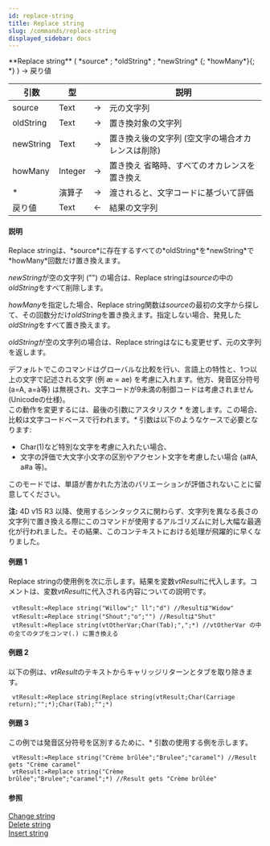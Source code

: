 ```yaml
---
id: replace-string
title: Replace string
slug: /commands/replace-string
displayed_sidebar: docs
---
```


<!--REF #_command_.Replace string.Syntax-->**Replace string** ( *source* ; *oldString* ; *newString* {; *howMany*}{; *} ) -> 戻り値<!-- END REF-->
<!--REF #_command_.Replace string.Params-->
| 引数 | 型 |  | 説明 |
| --- | --- | --- | --- |
| source | Text | &#8594;  | 元の文字列 |
| oldString | Text | &#8594;  | 置き換対象の文字列 |
| newString | Text | &#8594;  | 置き換え後の文字列 (空文字の場合オカレンスは削除) |
| howMany | Integer | &#8594;  | 置き換え 省略時、すべてのオカレンスを置き換え |
| * | 演算子 | &#8594;  | 渡されると、文字コードに基づいて評価 |
| 戻り値 | Text | &#8592; | 結果の文字列 |

<!-- END REF-->

#### 説明 

<!--REF #_command_.Replace string.Summary-->Replace stringは、*source*に存在するすべての*oldString*を*newString*で*howMany*回数だけ置き換えます。<!-- END REF-->

*newString*が空の文字列 ("") の場合は、Replace stringは*source*の中の*oldString*をすべて削除します。

*howMany*を指定した場合、Replace string関数は*source*の最初の文字から探して、その回数分だけ*oldString*を置き換えます。指定しない場合、発見した*oldString*をすべて置き換えます。

*oldString*が空の文字列の場合は、Replace stringはなにも変更せず、元の文字列を返します。

デフォルトでこのコマンドはグローバルな比較を行い、言語上の特性と、1つ以上の文字で記述される文字 (例 æ = ae) を考慮に入れます。他方、発音区分符号 (a=A, a=à等) は無視され、文字コードが9未満の制御コードは考慮されません (Unicodeの仕様)。  
この動作を変更するには、最後の引数にアスタリスク *\** を渡します。この場合、比較は文字コードベースで行われます。*\** 引数は以下のようなケースで必要となります:

* Char(1)など特別な文字を考慮に入れたい場合、
* 文字の評価で大文字小文字の区別やアクセント文字を考慮したい場合 (a#A, a#a 等)。

このモードでは、単語が書かれた方法のバリエーションが評価されないことに留意してください。

**注:** 4D v15 R3 以降、使用するシンタックスに関わらず、文字列を異なる長さの文字列で置き換える際にこのコマンドが使用するアルゴリズムに対し大幅な最適化が行われました。その結果、このコンテキストにおける処理が飛躍的に早くなりました。

#### 例題 1 

Replace stringの使用例を次に示します。結果を変数*vtResult*に代入します。コメントは、変数*vtResult*に代入される内容についての説明です。

```4d
 vtResult:=Replace string("Willow";" ll";"d") //Resultは"Widow"
 vtResult:=Replace string("Shout";"o";"") //Resultは"Shut"
 vtResult:=Replace string(vtOtherVar;Char(Tab);",";*) //vtOtherVar の中の全てのタブをコンマ(.) に置き換える
```

#### 例題 2 

以下の例は、*vtResult*のテキストからキャリッジリターンとタブを取り除きます。

```4d
 vtResult:=Replace string(Replace string(vtResult;Char(Carriage return);"";*);Char(Tab);"";*)
```

#### 例題 3 

この例では発音区分符号を区別するために、\* 引数の使用する例を示します。   
  
```4d
 vtResult:=Replace string("Crème brûlée";"Brulee";"caramel") //Result gets "Crème caramel"
 vtResult:=Replace string("Crème brûlée";"Brulee";"caramel";*) //Result gets "Crème brûlée"
```

  

#### 参照 

[Change string](change-string.md)  
[Delete string](delete-string.md)  
[Insert string](insert-string.md)  